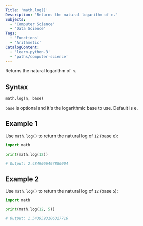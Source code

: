 ```yaml
---
Title: 'math.log()'
Description: 'Returns the natural logarithm of n.'
Subjects:
  - 'Computer Science'
  - 'Data Science'
Tags:
  - 'Functions'
  - 'Arithmetic'
CatalogContent:
  - 'learn-python-3'
  - 'paths/computer-science'
---
```


Returns the natural logarithm of `n`.

## Syntax

```py
math.log(n, base)
```

`base` is optional and it's the logarithmic base to use. Default is e.

## Example 1

Use `math.log()` to return the natural log of `12` (base e):

```python
import math

print(math.log(12))

# Output: 2.4849066497880004
```

## Example 2

Use `math.log()` to return the natural log of `12` (base `5`):

```python
import math

print(math.log(12, 5))

# Output: 1.5439593106327716
```

